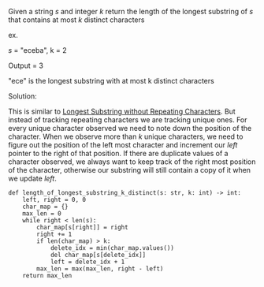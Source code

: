 Given a string $s$ and integer $k$ return the length of the longest substring of $s$ that contains at most $k$ distinct characters


ex.

$s$ = "eceba", k = 2

Output = 3

"ece" is the longest substring with at most k distinct characters

Solution:

This is similar to [Longest Substring without Repeating Characters](tp/Longest_Substring_wo_Repeats). But instead of tracking repeating characters we are tracking unique ones. For every unique character observed we need to note down the position of the character. When we observe more than $k$ unique characters, we need to figure out the position of the left most character and increment our $left$ pointer to the right of that position. If there are duplicate values of a character observed, we always want to keep track of the right most position of the character, otherwise our substring will still contain a copy of it when we update $left$.

```
def length_of_longest_substring_k_distinct(s: str, k: int) -> int:
	left, right = 0, 0
	char_map = {}
	max_len = 0
	while right < len(s):
		char_map[s[right]] = right
		right += 1
		if len(char_map) > k:
			delete_idx = min(char_map.values())
			del char_map[s[delete_idx]]
			left = delete_idx + 1
		max_len = max(max_len, right - left)
	return max_len
```